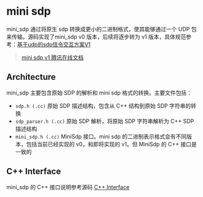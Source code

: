 # mini sdp

mini_sdp 通过将原生 sdp 转换成更小的二进制格式，使其能够通过一个 UDP 包来传输。源码实现了mini_sdp v0 版本，后续将逐步转为 v1 版本，具体规范参考：[基于udp的sdp信令交互方案V1](./mini_sdp_spec_v1.pdf)

> [mini sdp v1 腾讯在线文档](https://docs.qq.com/doc/DSVBmY2R2Y1dLU0xa?)

## Architecture
mini_sdp 主要包含原始 SDP 的解析和 mini sdp 格式的转换。主要文件包括：
- `sdp.h (.cc)` 原始 SDP 描述结构，包含从 C++ 结构到原始 SDP 字符串的转换
- `sdp_parser.h (.cc)` 原始 SDP 解析，将原始 SDP 字符串解析为 C++ SDP 描述结构
- `mini_sdp.h (.cc)` MiniSdp 接口。mini sdp 的二进制表示格式会有不同版本，包括当前已经实现的 v0，和即将实现的 v1。但 MiniSdp 的 C++ 接口是一致的

## C++ Interface
mini_sdp 的 C++ 接口说明参考源码 [C++ Interface](./mini_sdp/mini_sdp.h)
